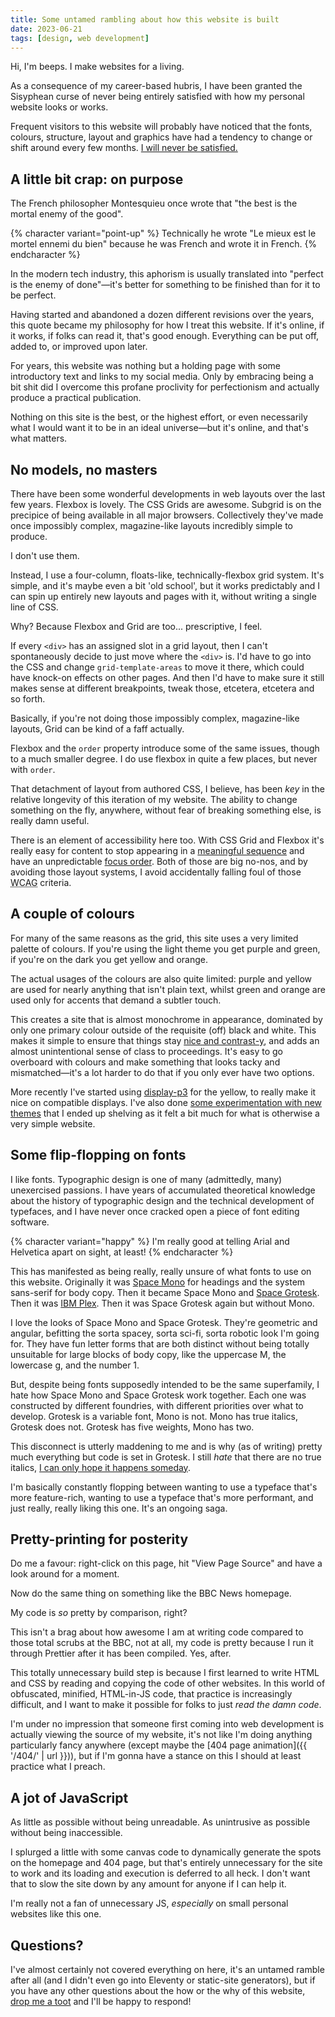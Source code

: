 ```yaml
---
title: Some untamed rambling about how this website is built
date: 2023-06-21
tags: [design, web development]
---
```


Hi, I'm beeps. I make websites for a living.

As a consequence of my career-based hubris, I have been granted the Sisyphean curse of never being entirely satisfied with how my personal website looks or works.

Frequent visitors to this website will probably have noticed that the fonts, colours, structure, layout and graphics have had a tendency to change or shift around every few months. [I will never be satisfied.](https://www.youtube.com/watch?v=asfLNbrSPv4)

## A little bit crap: on purpose

The French philosopher Montesquieu once wrote that "the best is the mortal enemy of the good".

{% character variant="point-up" %}
Technically he wrote <span lang="fr">"Le mieux est le mortel ennemi du bien"</span> because he was French and wrote it in French.
{% endcharacter %}

In the modern tech industry, this aphorism is usually translated into "perfect is the enemy of done"—it's better for something to be finished than for it to be perfect.

Having started and abandoned a dozen different revisions over the years, this quote became my philosophy for how I treat this website. If it's online, if it works, if folks can read it, that's good enough. Everything can be put off, added to, or improved upon later.

For years, this website was nothing but a holding page with some introductory text and links to my social media. Only by embracing being a bit shit did I overcome this profane proclivity for perfectionism and actually produce a practical publication.

Nothing on this site is the best, or the highest effort, or even necessarily what I would want it to be in an ideal universe—but it's online, and that's what matters.

## No models, no masters

There have been some wonderful developments in web layouts over the last few years. Flexbox is lovely. The CSS Grids are awesome. Subgrid is on the precipice of being available in all major browsers. Collectively they've made once impossibly complex, magazine-like layouts incredibly simple to produce.

I don't use them.

Instead, I use a four-column, floats-like, technically-flexbox grid system. It's simple, and it's maybe even a bit 'old school', but it works predictably and I can spin up entirely new layouts and pages with it, without writing a single line of CSS.

Why? Because Flexbox and Grid are too... prescriptive, I feel.

If every `<div>` has an assigned slot in a grid layout, then I can't spontaneously decide to just move where the `<div>` is. I'd have to go into the CSS and change `grid-template-areas` to move it there, which could have knock-on effects on other pages. And then I'd have to make sure it still makes sense at different breakpoints, tweak those, etcetera, etcetera and so forth.

Basically, if you're not doing those impossibly complex, magazine-like layouts, Grid can be kind of a faff actually.

Flexbox and the `order` property introduce some of the same issues, though to a much smaller degree. I do use flexbox in quite a few places, but never with `order`.

That detachment of layout from authored CSS, I believe, has been _key_ in the relative longevity of this iteration of my website. The ability to change something on the fly, anywhere, without fear of breaking something else, is really damn useful.

There is an element of accessibility here too. With CSS Grid and Flexbox it's really easy for content to stop appearing in a [meaningful sequence](https://www.w3.org/WAI/WCAG21/Understanding/meaningful-sequence.html) and have an unpredictable [focus order](https://www.w3.org/WAI/WCAG21/Understanding/focus-order.html). Both of those are big no-nos, and by avoiding those layout systems, I avoid accidentally falling foul of those <abbr title="Web Content Accessibility Guidelines">WCAG</abbr> criteria.

## A couple of colours

For many of the same reasons as the grid, this site uses a very limited palette of colours. If you're using the light theme you get purple and green, if you're on the dark you get yellow and orange.

The actual usages of the colours are also quite limited: purple and yellow are used for nearly anything that isn't plain text, whilst green and orange are used only for accents that demand a subtler touch.

This creates a site that is almost monochrome in appearance, dominated by only one primary colour outside of the requisite (off) black and white. This makes it simple to ensure that things stay [nice and contrast-y](https://www.w3.org/WAI/WCAG21/Understanding/contrast-minimum.html), and adds an almost unintentional sense of class to proceedings. It's easy to go overboard with colours and make something that looks tacky and mismatched—it's a lot harder to do that if you only ever have two options.

More recently I've started using [display-p3](https://webkit.org/blog/10042/wide-gamut-color-in-css-with-display-p3/) for the yellow, to really make it nice on compatible displays. I've also done [some experimentation with new themes](https://chitter.xyz/@batbeeps/110396358903108275) that I ended up shelving as it felt a bit much for what is otherwise a very simple website.

## Some flip-flopping on fonts

I like fonts. Typographic design is one of many (admittedly, many) unexercised passions. I have years of accumulated theoretical knowledge about the history of typographic design and the technical development of typefaces, and I have never once cracked open a piece of font editing software.

{% character variant="happy" %}
I'm really good at telling Arial and Helvetica apart on sight, at least!
{% endcharacter %}

This has manifested as being really, really unsure of what fonts to use on this website. Originally it was [Space Mono](https://fonts.google.com/specimen/Space+Mono) for headings and the system sans-serif for body copy. Then it became Space Mono and [Space Grotesk](https://floriankarsten.github.io/space-grotesk/). Then it was [IBM Plex](https://www.ibm.com/plex/). Then it was Space Grotesk again but without Mono.

I love the looks of Space Mono and Space Grotesk. They're geometric and angular, befitting the sorta spacey, sorta sci-fi, sorta robotic look I'm going for. They have fun letter forms that are both distinct without being totally unsuitable for large blocks of body copy, like the uppercase M, the lowercase g, and the number 1.

But, despite being fonts supposedly intended to be the same superfamily, I hate how Space Mono and Space Grotesk work together. Each one was constructed by different foundries, with different priorities over what to develop. Grotesk is a variable font, Mono is not. Mono has true italics, Grotesk does not. Grotesk has five weights, Mono has two.

This disconnect is utterly maddening to me and is why (as of writing) pretty much everything but code is set in Grotesk. I still _hate_ that there are no true italics, [I can only hope it happens someday](https://github.com/floriankarsten/space-grotesk/issues/35).

I'm basically constantly flopping between wanting to use a typeface that's more feature-rich, wanting to use a typeface that's more performant, and just really, really liking this one. It's an ongoing saga.

## Pretty-printing for posterity

Do me a favour: right-click on this page, hit "View Page Source" and have a look around for a moment.

Now do the same thing on something like the BBC News homepage.

My code is _so_ pretty by comparison, right?

This isn't a brag about how awesome I am at writing code compared to those total scrubs at the BBC, not at all, my code is pretty because I run it through Prettier after it has been compiled. Yes, after.

This totally unnecessary build step is because I first learned to write HTML and CSS by reading and copying the code of other websites. In this world of obfuscated, minified, HTML-in-JS code, that practice is increasingly difficult, and I want to make it possible for folks to just _read the damn code_.

I'm under no impression that someone first coming into web development is actually viewing the source of my website, it's not like I'm doing anything particularly fancy anywhere (except maybe the [404 page animation]({{ '/404/' | url }})), but if I'm gonna have a stance on this I should at least practice what I preach.

## A jot of JavaScript

As little as possible without being unreadable. As unintrusive as possible without being inaccessible.

I splurged a little with some canvas code to dynamically generate the spots on the homepage and 404 page, but that's entirely unnecessary for the site to work and its loading and execution is deferred to all heck. I don't want that to slow the site down by any amount for anyone if I can help it.

I'm really not a fan of unnecessary JS, _especially_ on small personal websites like this one.

## Questions?

I've almost certainly not covered everything on here, it's an untamed ramble after all (and I didn't even go into Eleventy or static-site generators), but if you have any other questions about the how or the why of this website, [drop me a toot](https://chitter.xyz/@batbeeps) and I'll be happy to respond!
